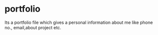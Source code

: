 # portfolio
Its a portfolio file which gives a personal information about me like phone no., email,about project etc.
